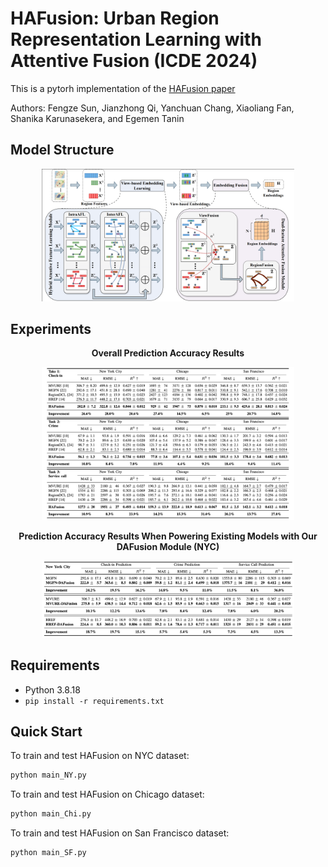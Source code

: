 # HAFusion: Urban Region Representation Learning with Attentive Fusion (ICDE 2024)

This is a pytorh implementation of the [HAFusion paper](https://arxiv.org/abs/2312.04606)

Authors: Fengze Sun, Jianzhong Qi, Yanchuan Chang, Xiaoliang Fan, Shanika Karunasekera, and Egemen Tanin

## Model Structure
<p align="center">
    <img src="Images/model structure.png" style="max-width: 80%;" >
</p>

## Experiments
<p align="center"><strong>Overall Prediction Accuracy Results</strong></p>
<p align="center">
    <img src="Images/Experiment.png" style="max-width: 80%;"> 
</p>

<p align="center"><strong>Prediction Accuracy Results When Powering Existing Models with Our DAFusion Module (NYC)</strong></p>
<div align="center">
    <img src="Images/DAFusion.png" style="max-width: 80%;"> 
</div>

## Requirements
- Python 3.8.18
- `pip install -r requirements.txt`

## Quick Start
To train and test HAFusion on NYC dataset:

```bash
python main_NY.py
```

To train and test HAFusion on Chicago dataset:

```bash
python main_Chi.py
```

To train and test HAFusion on San Francisco dataset:

```bash
python main_SF.py
```